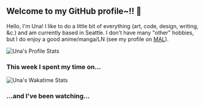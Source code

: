 ## Welcome to my GitHub profile~!! :revolving_hearts:

Hello, I'm Una! I like to do a little bit of everything (art, code, design, writing, &c.) and am currently based in Seattle.
I don't have many "other" hobbies, but I do enjoy a good anime/manga/LN (see my profile on [MAL](https://myanimelist.net/profile/unasareyou)).

![Una's Profile Stats](https://github-readme-stats.vercel.app/api?username=una-ada&hide_title=true&show_icons=true)

### This week I spent my time on...

![Una's Wakatime Stats](https://github-readme-stats.vercel.app/api/wakatime?username=unaada&layout=compact&hide_title=true&langs_count=6)

### ...and I've been watching...
<!-- BLOG-POST-LIST:START -->
<!-- BLOG-POST-LIST:END -->
